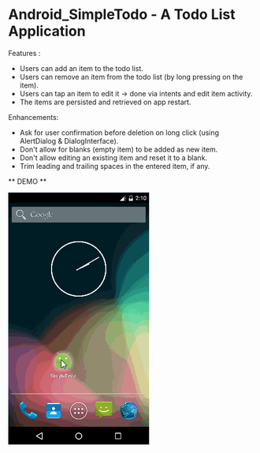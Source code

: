 # Android_SimpleTodo - A Todo List Application

Features :
* Users can add an item to the todo list.
* Users can remove an item from the todo list (by long pressing on the item).
* Users can tap an item to edit it -> done via intents and edit item activity.
* The items are persisted and retrieved on app restart.

Enhancements:
* Ask for user confirmation before deletion on long click (using AlertDialog & DialogInterface).
* Don't allow for blanks (empty item) to be added as new item.
* Don't allow editing an existing item and reset it to a blank.
* Trim leading and trailing spaces in the entered item, if any.

** DEMO **

![demo](screenshots/Initial.gif)
